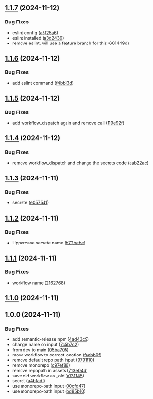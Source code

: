 ## [1.1.7](https://github.com/Ridvan-bot/workflows/compare/v1.1.6...v1.1.7) (2024-11-12)

### Bug Fixes

* eslint config ([a5f25a6](https://github.com/Ridvan-bot/workflows/commit/a5f25a679026666a2f833cc3ceda136dc37fafc0))
* eslint installed ([a3d2439](https://github.com/Ridvan-bot/workflows/commit/a3d24394f238127bc81e217b3a0bd508c9f1f198))
* remove eslint, will use a feature branch for this ([601449d](https://github.com/Ridvan-bot/workflows/commit/601449de690c731ac44192f379e390a101323911))

## [1.1.6](https://github.com/Ridvan-bot/workflows/compare/v1.1.5...v1.1.6) (2024-11-12)

### Bug Fixes

* add eslint command ([f4bb13d](https://github.com/Ridvan-bot/workflows/commit/f4bb13d0228bd8506c40f26501ef6d940f099d36))

## [1.1.5](https://github.com/Ridvan-bot/workflows/compare/v1.1.4...v1.1.5) (2024-11-12)

### Bug Fixes

* add workflow_dispatch again and remove call ([119e92f](https://github.com/Ridvan-bot/workflows/commit/119e92f0c3623ba1864999dbb333d6973e10dfd7))

## [1.1.4](https://github.com/Ridvan-bot/workflows/compare/v1.1.3...v1.1.4) (2024-11-12)

### Bug Fixes

* remove workflow_dispatch and change the secrets code ([eab22ac](https://github.com/Ridvan-bot/workflows/commit/eab22ac127b03a1b58a4beeb0fe1e475535aba74))

## [1.1.3](https://github.com/Ridvan-bot/workflows/compare/v1.1.2...v1.1.3) (2024-11-11)

### Bug Fixes

* secrete ([e057541](https://github.com/Ridvan-bot/workflows/commit/e057541a1d0f214ea99ee8148f0d87166fc7e067))

## [1.1.2](https://github.com/Ridvan-bot/workflows/compare/v1.1.1...v1.1.2) (2024-11-11)

### Bug Fixes

* Uppercase secrete name ([b72bebe](https://github.com/Ridvan-bot/workflows/commit/b72bebed141200292bdcff86671b3d9515c6704b))

## [1.1.1](https://github.com/Ridvan-bot/workflows/compare/v1.1.0...v1.1.1) (2024-11-11)

### Bug Fixes

* workflow name ([2162768](https://github.com/Ridvan-bot/workflows/commit/2162768afcf7c4d5a57f4badaf7121ef42114861))

## [1.1.0](https://github.com/Ridvan-bot/workflows/compare/v1.0.0...v1.1.0) (2024-11-11)

## 1.0.0 (2024-11-11)

### Bug Fixes

* add semantic-release npm ([4ad43c9](https://github.com/Ridvan-bot/workflows/commit/4ad43c999aa3168faa22efc893ddb8c6333df5e2))
* change name on input ([7c5b7c2](https://github.com/Ridvan-bot/workflows/commit/7c5b7c23a4b4113a4ddb685f1418849e6bbc6323))
* from dev to main ([05ba705](https://github.com/Ridvan-bot/workflows/commit/05ba705d8512111cf8a982262585296155f1c14c))
* move workflow to correct location ([facbb9f](https://github.com/Ridvan-bot/workflows/commit/facbb9fcca626614746634a2ebb0b3eadfbf74cf))
* remove default repo path input ([9791f10](https://github.com/Ridvan-bot/workflows/commit/9791f10f3e64581dab76ac80f470553877ebd440))
* remove monorepo ([c97ef86](https://github.com/Ridvan-bot/workflows/commit/c97ef86d04ab116288ac462edbaeb59e254e9407))
* remove repopath in assets ([713e04d](https://github.com/Ridvan-bot/workflows/commit/713e04d9c8f4ef7646aaab144e2199bf214d764f))
* save old workflow as _old ([a131145](https://github.com/Ridvan-bot/workflows/commit/a13114539a7376e3952991915cb9f56111bb0a30))
* secret ([a4bfadf](https://github.com/Ridvan-bot/workflows/commit/a4bfadfd966be89c1b1d59e65c48df41bd53dedf))
* use monorepo-path input ([00cfd47](https://github.com/Ridvan-bot/workflows/commit/00cfd47e9ce3a03537b5834846afd0082a27b565))
* use monorepo-path input ([bd85b10](https://github.com/Ridvan-bot/workflows/commit/bd85b10a63565c762ce4e104a59022896620e9e4))
